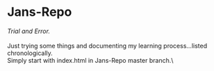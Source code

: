 # Jans-Repo
*Trial and Error.*\
\
Just trying some things and documenting my learning process...listed chronologically.\
Simply start with index.html in Jans-Repo master branch.\
